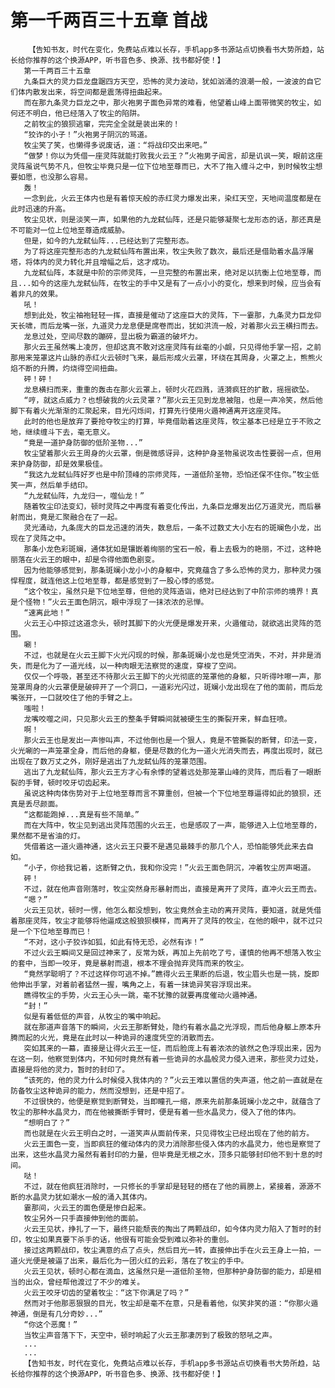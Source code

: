 # 第一千两百三十五章 首战
        【告知书友，时代在变化，免费站点难以长存，手机app多书源站点切换看书大势所趋，站长给你推荐的这个换源APP，听书音色多、换源、找书都好使！】
       第一千两百三十五章
       九条巨大的灵力巨龙盘踞四方天空，恐怖的灵力波动，犹如汹涌的浪潮一般，一波波的自它们体内散发出来，将空间都是震荡得扭曲起来。
       而在那九条灵力巨龙之中，那火袍男子面色异常的难看，他望着山峰上面带微笑的牧尘，如何还不明白，他已经落入了牧尘的陷阱。
       之前牧尘的狼狈逃窜，完完全全就是装出来的！
       “狡诈的小子！”火袍男子阴沉的骂道。
       牧尘笑了笑，也懒得多说废话，道：“将战印交出来吧。”
       “做梦！你以为凭借一座灵阵就能打败我火云王？”火袍男子闻言，却是讥讽一笑，眼前这座灵阵虽说气势不凡，但牧尘毕竟只是一位下位地至尊而已，大不了拖入缠斗之中，到时候牧尘想要如愿，也没那么容易。
       轰！
       一念到此，火云王体内也是有着惊天般的赤红灵力爆发出来，染红天空，天地间温度都是在此时迅速的升高。
       牧尘见状，则是淡笑一声，如果他的九龙弑仙阵，还是只能够凝聚七龙形态的话，那还真是不可能对一位上位地至尊造成威胁。
       但是，如今的九龙弑仙阵...已经达到了完整形态。
       为了将这座完整形态的九龙弑仙阵布置出来，牧尘失败了数次，最后还是借助着水晶浮屠塔，将体内的灵力转化并且增幅之后，这才成功。
       九龙弑仙阵，本就是中阶的宗师灵阵，一旦完整的布置出来，绝对足以抗衡上位地至尊，而且...如今的这座九龙弑仙阵，在牧尘的手中又是有了一点小小的变化，想来到时候，应当会有着非凡的效果。
       吼！
       想到此处，牧尘袖袍轻轻一挥，直接是催动了这座巨大的灵阵，下一霎那，九条灵力巨龙仰天长啸，而后龙嘴一张，九道灵力龙息便是席卷而出，犹如洪流一般，对着那火云王横扫而去。
       龙息过处，空间尽数的蹦碎，显出极为霸道的破坏力。
       那火云王虽然嘴上凌厉，但却这真不敢对这座灵阵有丝毫的小觑，只见得他手掌一招，之前那用来笼罩这片山脉的赤红火云顿时飞来，最后形成火云罩，环绕在其周身，火罩之上，熊熊火焰不断的升腾，灼烧得空间扭曲。
       砰！砰！
       龙息横扫而来，重重的轰击在那火云罩上，顿时火花四溅，涟漪疯狂的扩散，摇摇欲坠。
       “哼，就这点威力？也想破我的火云灵罩？”那火云王见到龙息被阻，也是一声冷笑，然后他脚下有着火光渐渐的汇聚起来，目光闪烁间，打算先行使用火遁神通离开这座灵阵。
       此时的他也是放弃了要抢夺牧尘的打算，毕竟借助着这座灵阵，牧尘基本已经是立于不败之地，继续缠斗下去，毫无意义。
       “竟是一道护身防御的低阶圣物...”
       牧尘望着那火云王周身的火云罩，倒是微感讶异，这种护身圣物虽说攻击性要弱一点，但用来护身防御，却是效果极佳。
       “我这九龙弑仙阵好歹也是中阶顶峰的宗师灵阵，一道低阶圣物，恐怕还保不住你。”牧尘低笑一声，然后单手结印。
       “九龙弑仙阵，九龙归一，噬仙龙！”
       随着牧尘印法变幻，顿时灵阵之中再度有着变化传出，九条巨龙爆发出亿万道灵光，而后暴射而出，竟是汇聚融合在了一起。
       灵光涌动，九条庞大的巨龙迅速的消失，数息后，一条不过数丈大小左右的斑斓色小龙，出现在了灵阵之中。
       那条小龙色彩斑斓，通体犹如是镶嵌着绚丽的宝石一般，看上去极为的艳丽，不过，这种艳丽落在火云王的眼中，却是令得他面色剧变。
       因为他能够感觉到，那条斑斓小龙小小的身躯中，究竟蕴含了多么恐怖的灵力，那种灵力强悍程度，就连他这上位地至尊，都是感觉到了一股心悸的感觉。
       “这个牧尘，虽然只是下位地至尊，但他的灵阵造诣，绝对已经达到了中阶宗师的境界！真是个怪物！”火云王面色阴沉，眼中浮现了一抹浓浓的忌惮。
       “速离此地！”
       火云王心中掠过这道念头，顿时其脚下的火光便是爆发开来，火遁催动，就欲逃出灵阵的范围。
       唰！
       不过，也就是在火云王脚下火光闪现的时候，那条斑斓小龙也是凭空消失，不对，并非是消失，而是化为了一道光线，以一种肉眼无法察觉的速度，穿梭了空间。
       仅仅一个呼吸，甚至还不待那火云王脚下的火光彻底的笼罩他的身躯，只听得咔嚓一声，那笼罩周身的火云罩便是破碎开了一个洞口，一道彩光闪过，斑斓小龙出现在了他的面前，而后龙嘴张开，一口就咬住了他的手臂之上。
       嗤啦！
       龙嘴咬噬之间，只见那火云王的整条手臂瞬间就被硬生生的撕裂开来，鲜血狂喷。
       啊！
       那火云王也是发出一声惨叫声，不过他倒也是一个狠人，竟是不管撕裂的断臂，印法一变，火光唰的一声笼罩全身，而后他的身躯，便是尽数的化为一道火光消失而去，再度出现时，就已出现在了数万丈之外，刚好是逃出了九龙弑仙阵的笼罩范围。
       逃出了九龙弑仙阵，那火云王方才心有余悸的望着远处那笼罩山峰的灵阵，而后看了一眼断裂的手臂，顿时咬牙切齿起来。
       虽说这种肉体伤势对于上位地至尊而言不算重创，但被一个下位地至尊逼得如此的狼狈，还真是丢尽颜面。
       “这都能跑掉...真是有些不简单。”
       而在大阵中，牧尘见到逃出灵阵范围的火云王，也是感叹了一声，能够进入上位地至尊的，果然都不是省油的灯。
       凭借着这一道火遁神通，这火云王只要不是遇见最棘手的那几个人，恐怕能够凭此来去自如。
       “小子，你给我记着，这断臂之仇，我和你没完！”火云王面色阴沉，冲着牧尘厉声喝道。
       砰！
       不过，就在他声音刚落时，牧尘突然身形暴射而出，直接是离开了灵阵，直冲火云王而去。
       “嗯？”
       火云王见状，顿时一愣，他怎么都没想到，牧尘竟然会主动的离开灵阵，要知道，就是凭借着那座灵阵，牧尘才能够将他逼成这般狼狈模样，而离开了灵阵的牧尘，在他的眼中，就不过只是一个下位地至尊而已！
       “不对，这小子狡诈如狐，如此有恃无恐，必然有诈！”
       不过火云王瞬间又是回过神来了，反常为妖，再加上先前吃了亏，谨慎的他再不想落入牧尘的套中，当即一咬牙，竟是暴射而退，根本不理会抛弃灵阵而来的牧尘。
       “竟然学聪明了？不过这样你可逃不掉。”瞧得火云王果断的后退，牧尘眉头也是一挑，旋即他伸出手掌，对着前者猛然一握，嘴角之上，有着一抹诡异笑容浮现出来。
       瞧得牧尘的手势，火云王心头一跳，毫不犹豫的就要再度催动火遁神通。
       “封！”
       似是有着低低的声音，从牧尘的嘴中响起。
       就在那道声音落下的瞬间，火云王那断臂处，隐约有着水晶之光浮现，而后他身躯上原本升腾而起的火光，竟是在此时以一种诡异的速度凭空的消散而去。
       突如其来的一幕，直接是让得火云王一怔，而后脸庞上有着浓浓的骇然之色浮现出来，因为在这一刻，他察觉到体内，不知何时竟然有着一些诡异的水晶般灵力侵入进来，那些灵力过处，直接是将他的灵力，暂时的封印了。
       “该死的，他的灵力什么时候侵入我体内的？”火云王难以置信的失声道，他之前一直就是在防备牧尘这种诡异的能力，然而没想到，还是中招了。
       不过很快的，他便是察觉到断臂处，当即瞳孔一缩，原来先前那条斑斓小龙之中，就蕴含了牧尘的那种水晶灵力，而在他被撕断手臂时，便是有着一些水晶灵力，侵入了他的体内。
       “想明白了？”
       而也就是在火云王明白之时，一道笑声从面前传来，只见得牧尘已经出现在了他的前方。
       火云王面色一变，当即疯狂的催动体内的灵力消除那些侵入体内的水晶灵力，他也是察觉了出来，这些水晶灵力虽然有着封印的力量，但毕竟是无根之水，顶多只能够封印他不到十息的时间。
       哒！
       不过，就在他疯狂消除时，一只修长的手掌却是轻轻的搭在了他的肩膀上，紧接着，源源不断的水晶灵力犹如潮水一般的涌入其体内。
       霎那间，火云王的面色便是惨白起来。
       牧尘另外一只手直接伸到他的面前。
       火云王见状，挣扎了一下，最终只能颓丧的掏出了两颗战印，如今体内灵力陷入了暂时的封印，牧尘如果真要下杀手的话，他很有可能会受到难以弥补的重创。
       接过这两颗战印，牧尘满意的点了点头，然后目光一转，直接伸出手在火云王身上一拍，一道火光便是被逼了出来，最后化为一团火红的云彩，落在了牧尘的手中。
       火云王见状，顿时心都在滴血，这虽然只是一道低阶圣物，但那种护身防御的能力，却是相当的出众，曾经帮他渡过了不少的难关。
       火云王咬牙切齿的望着牧尘：“这下你满足了吗？”
       然而对于他那恶狠狠的目光，牧尘却是毫不在意，只是看着他，似笑非笑的道：“你那火遁神通，倒是有几分奇妙...”
       “你这个恶魔！”
       当牧尘声音落下下，天空中，顿时响起了火云王那凄厉到了极致的怒吼之声。
       ...
       ...
       【告知书友，时代在变化，免费站点难以长存，手机app多书源站点切换看书大势所趋，站长给你推荐的这个换源APP，听书音色多、换源、找书都好使！】
